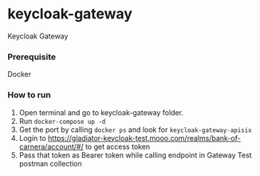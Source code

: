 # keycloak-gateway
Keycloak Gateway

### Prerequisite

Docker

### How to run

1. Open terminal and go to keycloak-gateway folder.
2. Run `docker-compose up -d`
3. Get the port by calling `docker ps` and look for `keycloak-gateway-apisix`
4. Login to https://gladiator-keycloak-test.mooo.com/realms/bank-of-carnera/account/#/ to get access token
5. Pass that token as Bearer token while calling endpoint in Gateway Test postman collection